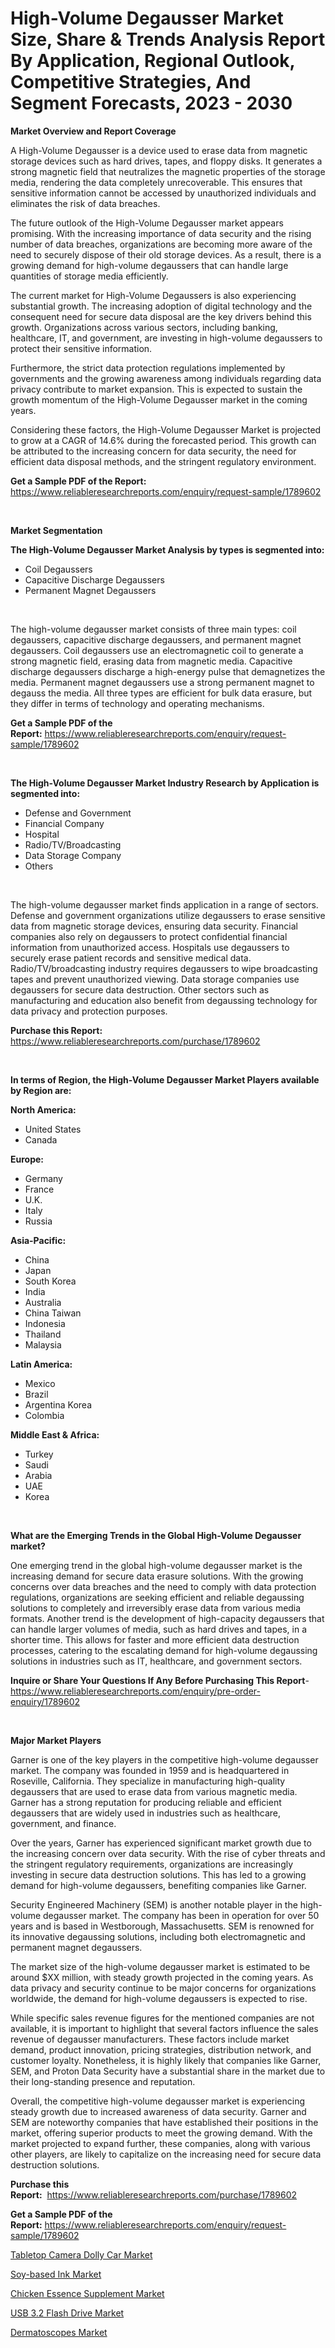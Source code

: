 <p><h1>High-Volume Degausser Market Size, Share & Trends Analysis Report By Application, Regional Outlook, Competitive Strategies, And Segment Forecasts, 2023 - 2030</h1></p><p><strong>Market Overview and Report Coverage</strong></p>
<p><p>A High-Volume Degausser is a device used to erase data from magnetic storage devices such as hard drives, tapes, and floppy disks. It generates a strong magnetic field that neutralizes the magnetic properties of the storage media, rendering the data completely unrecoverable. This ensures that sensitive information cannot be accessed by unauthorized individuals and eliminates the risk of data breaches.</p><p>The future outlook of the High-Volume Degausser market appears promising. With the increasing importance of data security and the rising number of data breaches, organizations are becoming more aware of the need to securely dispose of their old storage devices. As a result, there is a growing demand for high-volume degaussers that can handle large quantities of storage media efficiently.</p><p>The current market for High-Volume Degaussers is also experiencing substantial growth. The increasing adoption of digital technology and the consequent need for secure data disposal are the key drivers behind this growth. Organizations across various sectors, including banking, healthcare, IT, and government, are investing in high-volume degaussers to protect their sensitive information.</p><p>Furthermore, the strict data protection regulations implemented by governments and the growing awareness among individuals regarding data privacy contribute to market expansion. This is expected to sustain the growth momentum of the High-Volume Degausser market in the coming years.</p><p>Considering these factors, the High-Volume Degausser Market is projected to grow at a CAGR of 14.6% during the forecasted period. This growth can be attributed to the increasing concern for data security, the need for efficient data disposal methods, and the stringent regulatory environment.</p></p>
<p><strong>Get a Sample PDF of the Report:</strong> <a href="https://www.reliableresearchreports.com/enquiry/request-sample/1789602">https://www.reliableresearchreports.com/enquiry/request-sample/1789602</a></p>
<p>&nbsp;</p>
<p><strong>Market Segmentation</strong></p>
<p><strong>The High-Volume Degausser Market Analysis by types is segmented into:</strong></p>
<p><ul><li>Coil Degaussers</li><li>Capacitive Discharge Degaussers</li><li>Permanent Magnet Degaussers</li></ul></p>
<p>&nbsp;</p>
<p><p>The high-volume degausser market consists of three main types: coil degaussers, capacitive discharge degaussers, and permanent magnet degaussers. Coil degaussers use an electromagnetic coil to generate a strong magnetic field, erasing data from magnetic media. Capacitive discharge degaussers discharge a high-energy pulse that demagnetizes the media. Permanent magnet degaussers use a strong permanent magnet to degauss the media. All three types are efficient for bulk data erasure, but they differ in terms of technology and operating mechanisms.</p></p>
<p><strong>Get a Sample PDF of the Report:</strong>&nbsp;<a href="https://www.reliableresearchreports.com/enquiry/request-sample/1789602">https://www.reliableresearchreports.com/enquiry/request-sample/1789602</a></p>
<p>&nbsp;</p>
<p><strong>The High-Volume Degausser Market Industry Research by Application is segmented into:</strong></p>
<p><ul><li>Defense and Government</li><li>Financial Company</li><li>Hospital</li><li>Radio/TV/Broadcasting</li><li>Data Storage Company</li><li>Others</li></ul></p>
<p>&nbsp;</p>
<p><p>The high-volume degausser market finds application in a range of sectors. Defense and government organizations utilize degaussers to erase sensitive data from magnetic storage devices, ensuring data security. Financial companies also rely on degaussers to protect confidential financial information from unauthorized access. Hospitals use degaussers to securely erase patient records and sensitive medical data. Radio/TV/broadcasting industry requires degaussers to wipe broadcasting tapes and prevent unauthorized viewing. Data storage companies use degaussers for secure data destruction. Other sectors such as manufacturing and education also benefit from degaussing technology for data privacy and protection purposes.</p></p>
<p><strong>Purchase this Report:</strong>&nbsp; <a href="https://www.reliableresearchreports.com/purchase/1789602">https://www.reliableresearchreports.com/purchase/1789602</a></p>
<p>&nbsp;</p>
<p><strong>In terms of Region, the High-Volume Degausser Market Players available by Region are:</strong></p>
<p>
    <p> <strong> North America: </strong>
        <ul>
            <li>United States</li>
            <li>Canada</li>
        </ul>
        </p> 
    <p> <strong> Europe: </strong>
        <ul>
            <li>Germany</li>
            <li>France</li>
            <li>U.K.</li>
            <li>Italy</li>
            <li>Russia</li>
        </ul>
        </p> 
    <p> <strong> Asia-Pacific: </strong>
        <ul>
            <li>China</li>
            <li>Japan</li>
            <li>South Korea</li>
            <li>India</li>
            <li>Australia</li>
            <li>China Taiwan</li>
            <li>Indonesia</li>
            <li>Thailand</li>
            <li>Malaysia</li>
        </ul>
        </p> 
    <p> <strong> Latin America: </strong>
        <ul>
            <li>Mexico</li>
            <li>Brazil</li>
            <li>Argentina Korea</li>
            <li>Colombia</li>
        </ul>
        </p> 
    <p> <strong> Middle East & Africa: </strong>
        <ul>
            <li>Turkey</li>
            <li>Saudi</li>
            <li>Arabia</li>
            <li>UAE</li>
            <li>Korea</li>
        </ul>
    </p>
    </p>
<p>&nbsp;</p>
<p><strong>What are the Emerging Trends in the Global High-Volume Degausser market?</strong></p>
<p><p>One emerging trend in the global high-volume degausser market is the increasing demand for secure data erasure solutions. With the growing concerns over data breaches and the need to comply with data protection regulations, organizations are seeking efficient and reliable degaussing solutions to completely and irreversibly erase data from various media formats. Another trend is the development of high-capacity degaussers that can handle larger volumes of media, such as hard drives and tapes, in a shorter time. This allows for faster and more efficient data destruction processes, catering to the escalating demand for high-volume degaussing solutions in industries such as IT, healthcare, and government sectors.</p></p>
<p><strong>Inquire or Share Your Questions If Any Before Purchasing This Report</strong>- <a href="https://www.reliableresearchreports.com/enquiry/pre-order-enquiry/1789602">https://www.reliableresearchreports.com/enquiry/pre-order-enquiry/1789602</a></p>
<p>&nbsp;</p>
<p><strong>Major Market Players</strong></p>
<p><p>Garner is one of the key players in the competitive high-volume degausser market. The company was founded in 1959 and is headquartered in Roseville, California. They specialize in manufacturing high-quality degaussers that are used to erase data from various magnetic media. Garner has a strong reputation for producing reliable and efficient degaussers that are widely used in industries such as healthcare, government, and finance.</p><p>Over the years, Garner has experienced significant market growth due to the increasing concern over data security. With the rise of cyber threats and the stringent regulatory requirements, organizations are increasingly investing in secure data destruction solutions. This has led to a growing demand for high-volume degaussers, benefiting companies like Garner.</p><p>Security Engineered Machinery (SEM) is another notable player in the high-volume degausser market. The company has been in operation for over 50 years and is based in Westborough, Massachusetts. SEM is renowned for its innovative degaussing solutions, including both electromagnetic and permanent magnet degaussers.</p><p>The market size of the high-volume degausser market is estimated to be around $XX million, with steady growth projected in the coming years. As data privacy and security continue to be major concerns for organizations worldwide, the demand for high-volume degaussers is expected to rise.</p><p>While specific sales revenue figures for the mentioned companies are not available, it is important to highlight that several factors influence the sales revenue of degausser manufacturers. These factors include market demand, product innovation, pricing strategies, distribution network, and customer loyalty. Nonetheless, it is highly likely that companies like Garner, SEM, and Proton Data Security have a substantial share in the market due to their long-standing presence and reputation.</p><p>Overall, the competitive high-volume degausser market is experiencing steady growth due to increased awareness of data security. Garner and SEM are noteworthy companies that have established their positions in the market, offering superior products to meet the growing demand. With the market projected to expand further, these companies, along with various other players, are likely to capitalize on the increasing need for secure data destruction solutions.</p></p>
<p><strong>Purchase this Report:</strong>&nbsp;&nbsp;<a href="https://www.reliableresearchreports.com/purchase/1789602">https://www.reliableresearchreports.com/purchase/1789602</a></p>
<p></p>
<p><strong>Get a Sample PDF of the Report:</strong>&nbsp;<a href="https://www.reliableresearchreports.com/enquiry/request-sample/1789602">https://www.reliableresearchreports.com/enquiry/request-sample/1789602</a></p>
<p><p><a href="https://www.linkedin.com/pulse/decoding-tabletop-camera-dolly-car-market-deep-dive-latest/">Tabletop Camera Dolly Car Market</a></p><p><a href="https://github.com/dringals/Market-Research-Report-List-1/blob/main/soy-based-ink-market.md">Soy-based Ink Market</a></p><p><a href="https://www.linkedin.com/pulse/chicken-essence-supplement-market-size-2023-2030-global/">Chicken Essence Supplement Market</a></p><p><a href="https://github.com/tamvrosiya/Market-Research-Report-List-1/blob/main/usb-32-flash-drive-market.md">USB 3.2 Flash Drive Market</a></p><p><a href="https://medium.com/@shiv151299/dermatoscopes-market-insight-market-trends-growth-forecasted-from-2023-to-2030-d3cb86b7ab66">Dermatoscopes Market</a></p></p>